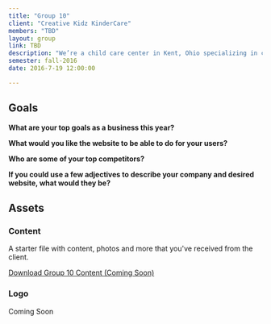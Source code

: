```yaml
---
title: "Group 10"
client: "Creative Kidz KinderCare"
members: "TBD"
layout: group
link: TBD
description: "We’re a child care center in Kent, Ohio specializing in creative learning experiences for your child, fostering educational exploration and relationship building opportunities that will last a lifetime"
semester: fall-2016
date: 2016-7-19 12:00:00

---
```


## Goals

**What are your top goals as a business this year?**


**What would you like the website to be able to do for your users?**

**Who are some of your top competitors?**


**If you could use a few adjectives to describe your company and desired website, what would they be?**


## Assets

### Content

A starter file with content, photos and more that you've received from the client.  

<a href="/class/groups/assets/group10/Group-10-Content.zip">Download Group 10 Content (Coming Soon)</a>

### Logo

Coming Soon
